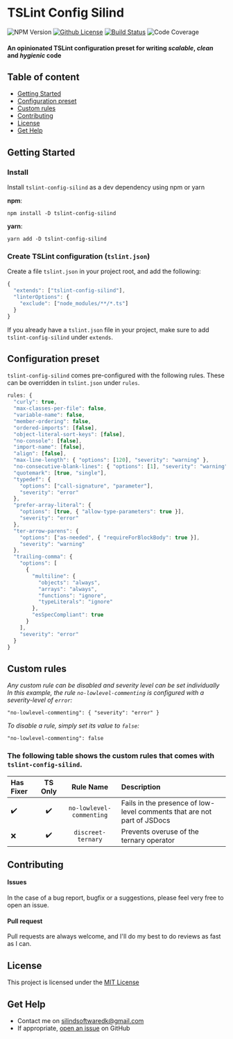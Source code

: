 # TSLint Config Silind
![NPM Version](https://img.shields.io/npm/v/tslint-config-silind.svg)
[![Github License](https://img.shields.io/github/license/Silind/tslint-config-silind.svg)](https://github.com/Silind/tslint-config-silind/blob/master/LICENSE)
[![Build Status](https://travis-ci.com/Silind/tslint-config-silind.svg?branch=master)](https://travis-ci.com/Silind/tslint-config-silind)
![Code Coverage](https://img.shields.io/codecov/c/github/Silind/tslint-config-silind.svg)

#### An opinionated TSLint configuration preset for writing *scalable*, *clean* and *hygienic* code

## Table of content

- [Getting Started](#getting-started)
- [Configuration preset](#configuration-preset)
- [Custom rules](#custom-rules)
- [Contributing](#contributing)
- [License](#license)
- [Get Help](#get-help)

## Getting Started
### Install
Install `tslint-config-silind` as a dev dependency using npm or yarn

**npm**:
```console
npm install -D tslint-config-silind
```

**yarn**:
```console
yarn add -D tslint-config-silind
```

### Create TSLint configuration (`tslint.json`)
Create a file `tslint.json` in your project root, and add the following:
```js
{
  "extends": ["tslint-config-silind"],
  "linterOptions": {
    "exclude": ["node_modules/**/*.ts"]
  }
}

```
If you already have a `tslint.json` file in your project, make sure to add `tslint-config-silind` under `extends`.

## Configuration preset
`tslint-config-silind` comes pre-configured with the following rules.
These can be overridden in `tslint.json` under `rules`.

```js
rules: {
  "curly": true,
  "max-classes-per-file": false,
  "variable-name": false,
  "member-ordering": false,
  "ordered-imports": [false],
  "object-literal-sort-keys": [false],
  "no-console": [false],
  "import-name": [false],
  "align": [false],
  "max-line-length": { "options": [120], "severity": "warning" },
  "no-consecutive-blank-lines": { "options": [1], "severity": "warning" },
  "quotemark": [true, "single"],
  "typedef": {
    "options": ["call-signature", "parameter"],
    "severity": "error"
  },
  "prefer-array-literal": { 
    "options": [true, { "allow-type-parameters": true }], 
    "severity": "error" 
  },
  "ter-arrow-parens": { 
    "options": ["as-needed", { "requireForBlockBody": true }], 
    "severity": "warning" 
  },
  "trailing-comma": {
    "options": [
      {
        "multiline": {
          "objects": "always",
          "arrays": "always",
          "functions": "ignore",
          "typeLiterals": "ignore"
        },
        "esSpecCompliant": true
      }
    ],
    "severity": "error"
  }
}
```

## Custom rules
*Any custom rule can be disabled and severity level can be set individually*  
*In this example, the rule `no-lowlevel-commenting` is configured with a severity-level of `error`:*
```
"no-lowlevel-commenting": { "severity": "error" }
```
*To disable a rule, simply set its value to `false`:*
```
"no-lowlevel-commenting": false
```

### The following table shows the custom rules that comes with `tslint-config-silind`.
| Has Fixer | TS Only | Rule Name | Description |
| :---          | :---:  | :---:  | :---        |
| :heavy_check_mark: | :heavy_check_mark: | `no-lowlevel-commenting` | Fails in the presence of low-level comments that are not part of JSDocs |
| :x: | :heavy_check_mark: | `discreet-ternary` | Prevents overuse of the ternary operator |

## Contributing

#### Issues
In the case of a bug report, bugfix or a suggestions, please feel very free to open an issue.

#### Pull request
Pull requests are always welcome, and I'll do my best to do reviews as fast as I can.

## License

This project is licensed under the [MIT License](https://github.com/Silind/tslint-config-silind/blob/master/LICENSE)

## Get Help
- Contact me on silindsoftwaredk@gmail.com
- If appropriate, [open an issue](https://github.com/Silind/tslint-config-silind/issues) on GitHub